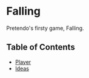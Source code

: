# Falling
Pretendo's firsty game, Falling.

## Table of Contents
* [Player](./docs/player.md)
* [Ideas](./docs/ideas.md)

